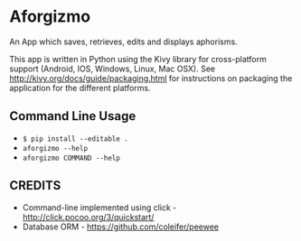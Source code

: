 Aforgizmo
=========

An App which saves, retrieves, edits and displays aphorisms.  

This app is written in Python using the Kivy library for cross-platform support (Android, IOS, Windows, Linux, Mac OSX).  See http://kivy.org/docs/guide/packaging.html for instructions on packaging the application for the different platforms.

Command Line Usage
------------------
 * `$ pip install --editable .`
 * `aforgizmo --help`
 * `aforgizmo COMMAND --help`

CREDITS
-------
 * Command-line implemented using click - http://click.pocoo.org/3/quickstart/
 * Database ORM - https://github.com/coleifer/peewee
